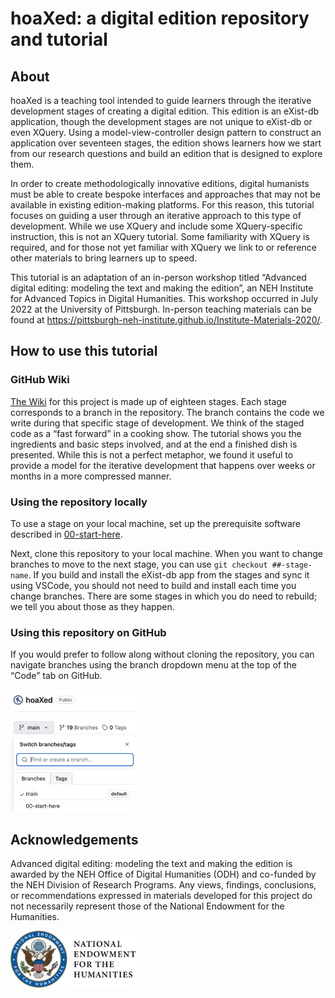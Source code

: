 # hoaXed: a digital edition repository and tutorial

## About

hoaXed is a teaching tool intended to guide learners through the iterative development stages of creating a digital edition. This edition is an eXist-db application, though the development stages are not unique to eXist-db or even XQuery. Using a model-view-controller design pattern to construct an application over seventeen stages, the edition shows learners how we start from our research questions and build an edition that is designed to explore them.

In order to create methodologically innovative editions, digital humanists must be able to create bespoke interfaces and approaches that may not be available in existing edition-making platforms. For this reason, this tutorial focuses on guiding a user through an iterative approach to this type of development. While we use XQuery and include some XQuery-specific instruction, this is not an XQuery tutorial. Some familiarity with XQuery is required, and for those not yet familiar with XQuery we link to or reference other materials to bring learners up to speed.

This tutorial is an adaptation of an in-person workshop titled “Advanced digital editing: modeling the text and making the edition”, an NEH Institute for Advanced Topics in Digital Humanities. This workshop occurred in July 2022 at the University of Pittsburgh. In-person teaching materials can be found at https://pittsburgh-neh-institute.github.io/Institute-Materials-2020/.

## How to use this tutorial

### GitHub Wiki

[The Wiki](https://github.com/Pittsburgh-NEH-Institute/hoaXed/wiki) for this project is made up of eighteen stages. Each stage corresponds to a branch in the repository. The branch contains the code we write during that specific stage of development. We think of the staged code as a “fast forward” in a cooking show. The tutorial shows you the ingredients and basic steps involved, and at the end a finished dish is presented. While this is not a perfect metaphor, we found it useful to provide a model for the iterative development that happens over weeks or months in a more compressed manner.

### Using the repository locally

To use a stage on your local machine, set up the prerequisite software described in [00-start-here](https://github.com/Pittsburgh-NEH-Institute/hoaXed/wiki/00-start-here).

Next, clone this repository to your local machine. When you want to change branches to move to the next stage, you can use `git checkout ##-stage-name`. If you build and install the eXist-db app from the stages and sync it using VSCode, you should not need to build and install each time you change branches. There are some stages in which you do need to rebuild; we tell you about those as they happen.

### Using this repository on GitHub

If you would prefer to follow along without cloning the repository, you can navigate branches using the branch dropdown menu at the top of the “Code” tab on GitHub.

<img src="images/branch-menu.png" width="200em" alt="screenshot of the GitHub branch menu">

## Acknowledgements

Advanced digital editing: modeling the text and making the edition is awarded by the NEH Office of Digital Humanities (ODH) and co-funded by the NEH Division of Research Programs. Any views, findings, conclusions, or recommendations expressed in materials developed for this project do not necessarily represent those of the National Endowment for the Humanities.

<img src="images/NEH-Preferred-Seal820.jpg" width="200em" alt="NEH official seal">








